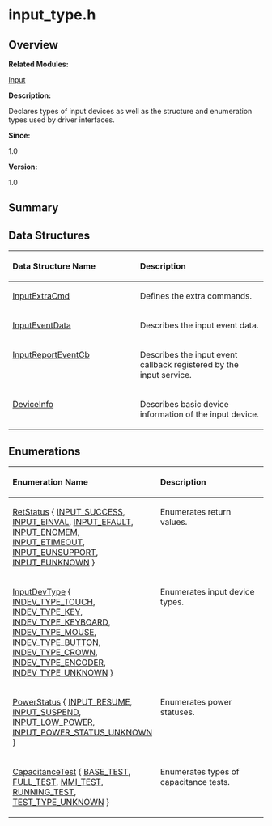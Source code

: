 # input\_type.h<a name="EN-US_TOPIC_0000001055678064"></a>

## **Overview**<a name="section1119060440093525"></a>

**Related Modules:**

[Input](input.md)

**Description:**

Declares types of input devices as well as the structure and enumeration types used by driver interfaces. 

**Since:**

1.0

**Version:**

1.0

## **Summary**<a name="section1083245549093525"></a>

## Data Structures<a name="nested-classes"></a>

<a name="table1703101782093525"></a>
<table><thead align="left"><tr id="row1305071843093525"><th class="cellrowborder" valign="top" width="50%" id="mcps1.1.3.1.1"><p id="p2021192655093525"><a name="p2021192655093525"></a><a name="p2021192655093525"></a>Data Structure Name</p>
</th>
<th class="cellrowborder" valign="top" width="50%" id="mcps1.1.3.1.2"><p id="p1277896105093525"><a name="p1277896105093525"></a><a name="p1277896105093525"></a>Description</p>
</th>
</tr>
</thead>
<tbody><tr id="row476516560093525"><td class="cellrowborder" valign="top" width="50%" headers="mcps1.1.3.1.1 "><p id="p1760297439093525"><a name="p1760297439093525"></a><a name="p1760297439093525"></a><a href="inputextracmd.md">InputExtraCmd</a></p>
</td>
<td class="cellrowborder" valign="top" width="50%" headers="mcps1.1.3.1.2 "><p id="p1848553569093525"><a name="p1848553569093525"></a><a name="p1848553569093525"></a>Defines the extra commands. </p>
</td>
</tr>
<tr id="row1636197657093525"><td class="cellrowborder" valign="top" width="50%" headers="mcps1.1.3.1.1 "><p id="p957046631093525"><a name="p957046631093525"></a><a name="p957046631093525"></a><a href="inputeventdata.md">InputEventData</a></p>
</td>
<td class="cellrowborder" valign="top" width="50%" headers="mcps1.1.3.1.2 "><p id="p483648260093525"><a name="p483648260093525"></a><a name="p483648260093525"></a>Describes the input event data. </p>
</td>
</tr>
<tr id="row786817563093525"><td class="cellrowborder" valign="top" width="50%" headers="mcps1.1.3.1.1 "><p id="p1364091319093525"><a name="p1364091319093525"></a><a name="p1364091319093525"></a><a href="inputreporteventcb.md">InputReportEventCb</a></p>
</td>
<td class="cellrowborder" valign="top" width="50%" headers="mcps1.1.3.1.2 "><p id="p1307396694093525"><a name="p1307396694093525"></a><a name="p1307396694093525"></a>Describes the input event callback registered by the input service. </p>
</td>
</tr>
<tr id="row1783138632093525"><td class="cellrowborder" valign="top" width="50%" headers="mcps1.1.3.1.1 "><p id="p1144765061093525"><a name="p1144765061093525"></a><a name="p1144765061093525"></a><a href="deviceinfo.md">DeviceInfo</a></p>
</td>
<td class="cellrowborder" valign="top" width="50%" headers="mcps1.1.3.1.2 "><p id="p1163141384093525"><a name="p1163141384093525"></a><a name="p1163141384093525"></a>Describes basic device information of the input device. </p>
</td>
</tr>
</tbody>
</table>

## Enumerations<a name="enum-members"></a>

<a name="table1568619453093525"></a>
<table><thead align="left"><tr id="row342435446093525"><th class="cellrowborder" valign="top" width="50%" id="mcps1.1.3.1.1"><p id="p703263984093525"><a name="p703263984093525"></a><a name="p703263984093525"></a>Enumeration Name</p>
</th>
<th class="cellrowborder" valign="top" width="50%" id="mcps1.1.3.1.2"><p id="p2114583166093525"><a name="p2114583166093525"></a><a name="p2114583166093525"></a>Description</p>
</th>
</tr>
</thead>
<tbody><tr id="row1674700982093525"><td class="cellrowborder" valign="top" width="50%" headers="mcps1.1.3.1.1 "><p id="p79131088093525"><a name="p79131088093525"></a><a name="p79131088093525"></a><a href="input.md#ga85d58a5185669daa4995e332b63eba7a">RetStatus</a> {   <a href="input.md#gga85d58a5185669daa4995e332b63eba7aa4b6c3821e689826c4323c4eb759b4d3a">INPUT_SUCCESS</a>, <a href="input.md#gga85d58a5185669daa4995e332b63eba7aa2b90cc2935e5f41dfe3c2deb64bf5b7d">INPUT_EINVAL</a>, <a href="input.md#gga85d58a5185669daa4995e332b63eba7aa53d87c9b8af7f40db9749009897f51c6">INPUT_EFAULT</a>, <a href="input.md#gga85d58a5185669daa4995e332b63eba7aafdde805f755166272b7ad0032519061d">INPUT_ENOMEM</a>,   <a href="input.md#gga85d58a5185669daa4995e332b63eba7aa24ea43cc8f7bdc8845ce70377d5a03a3">INPUT_ETIMEOUT</a>, <a href="input.md#gga85d58a5185669daa4995e332b63eba7aa3b5144f6e7cfd213e63a9220e60a681f">INPUT_EUNSUPPORT</a>, <a href="input.md#gga85d58a5185669daa4995e332b63eba7aa9ce09ddb5727168672050bb75da9460c">INPUT_EUNKNOWN</a> }</p>
</td>
<td class="cellrowborder" valign="top" width="50%" headers="mcps1.1.3.1.2 "><p id="p1166024898093525"><a name="p1166024898093525"></a><a name="p1166024898093525"></a>Enumerates return values. </p>
</td>
</tr>
<tr id="row1218242726093525"><td class="cellrowborder" valign="top" width="50%" headers="mcps1.1.3.1.1 "><p id="p1840728206093525"><a name="p1840728206093525"></a><a name="p1840728206093525"></a><a href="input.md#gaa8225ba155dfa1ef2c4119c832bc4dd3">InputDevType</a> {   <a href="input.md#ggaa8225ba155dfa1ef2c4119c832bc4dd3a621678554aac2b37ac244b80fc33da0d">INDEV_TYPE_TOUCH</a>, <a href="input.md#ggaa8225ba155dfa1ef2c4119c832bc4dd3a4c4c8407342021cc06a95aa13ebeaca1">INDEV_TYPE_KEY</a>, <a href="input.md#ggaa8225ba155dfa1ef2c4119c832bc4dd3a3a4137efe666a3aaccf267d597879fdc">INDEV_TYPE_KEYBOARD</a>, <a href="input.md#ggaa8225ba155dfa1ef2c4119c832bc4dd3abe68740c1d125d3d474fdadc7d31d11c">INDEV_TYPE_MOUSE</a>,   <a href="input.md#ggaa8225ba155dfa1ef2c4119c832bc4dd3a2815a25dde3e56e1f8eb57f20049e8c0">INDEV_TYPE_BUTTON</a>, <a href="input.md#ggaa8225ba155dfa1ef2c4119c832bc4dd3a4ef2ab6bc355e2321664709716d1d04f">INDEV_TYPE_CROWN</a>, <a href="input.md#ggaa8225ba155dfa1ef2c4119c832bc4dd3a8cd6b27ac631b9d3fa89a17ddca37291">INDEV_TYPE_ENCODER</a>, <a href="input.md#ggaa8225ba155dfa1ef2c4119c832bc4dd3a4097247eba52062f47a1aa99414033de">INDEV_TYPE_UNKNOWN</a> }</p>
</td>
<td class="cellrowborder" valign="top" width="50%" headers="mcps1.1.3.1.2 "><p id="p1409644367093525"><a name="p1409644367093525"></a><a name="p1409644367093525"></a>Enumerates input device types. </p>
</td>
</tr>
<tr id="row1544295736093525"><td class="cellrowborder" valign="top" width="50%" headers="mcps1.1.3.1.1 "><p id="p10907391093525"><a name="p10907391093525"></a><a name="p10907391093525"></a><a href="input.md#ga65e6bb4d942c22dba9975253b0a1d73f">PowerStatus</a> { <a href="input.md#gga65e6bb4d942c22dba9975253b0a1d73fa5edb1acdc509659046de9cb61bd9508a">INPUT_RESUME</a>, <a href="input.md#gga65e6bb4d942c22dba9975253b0a1d73fa2a6aab1b3d50dae2b6ba43779e185ea5">INPUT_SUSPEND</a>, <a href="input.md#gga65e6bb4d942c22dba9975253b0a1d73fa8895c64802d558830d46bcd921830e9d">INPUT_LOW_POWER</a>, <a href="input.md#gga65e6bb4d942c22dba9975253b0a1d73fa728020b31c626f749d426cbe8f0f92fe">INPUT_POWER_STATUS_UNKNOWN</a> }</p>
</td>
<td class="cellrowborder" valign="top" width="50%" headers="mcps1.1.3.1.2 "><p id="p805344779093525"><a name="p805344779093525"></a><a name="p805344779093525"></a>Enumerates power statuses. </p>
</td>
</tr>
<tr id="row942771884093525"><td class="cellrowborder" valign="top" width="50%" headers="mcps1.1.3.1.1 "><p id="p1908841432093525"><a name="p1908841432093525"></a><a name="p1908841432093525"></a><a href="input.md#gae96e484cfd64ea37b5b7782f57f38a21">CapacitanceTest</a> {   <a href="input.md#ggae96e484cfd64ea37b5b7782f57f38a21aedd31f50c79a36cc8e084d69a3fc695b">BASE_TEST</a>, <a href="input.md#ggae96e484cfd64ea37b5b7782f57f38a21abfe92c879dc84b5b071899a7ec5cc41d">FULL_TEST</a>, <a href="input.md#ggae96e484cfd64ea37b5b7782f57f38a21a93335d88212604ade3b0bfe7e619916f">MMI_TEST</a>, <a href="input.md#ggae96e484cfd64ea37b5b7782f57f38a21a31afc25da895db4eaa2af6cec1d6b37c">RUNNING_TEST</a>,   <a href="input.md#ggae96e484cfd64ea37b5b7782f57f38a21a9d739cecefd291b39152e3815445aa20">TEST_TYPE_UNKNOWN</a> }</p>
</td>
<td class="cellrowborder" valign="top" width="50%" headers="mcps1.1.3.1.2 "><p id="p694961997093525"><a name="p694961997093525"></a><a name="p694961997093525"></a>Enumerates types of capacitance tests. </p>
</td>
</tr>
</tbody>
</table>

